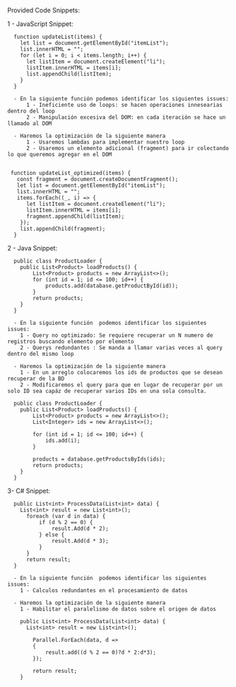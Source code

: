 Provided Code Snippets: 

  1 - JavaScript Snippet: 

      function updateList(items) {
        let list = document.getElementById("itemList");
        list.innerHTML = "";
        for (let i = 0; i < items.length; i++) {
          let listItem = document.createElement("li");
          listItem.innerHTML = items[i];
          list.appendChild(listItem);
        }
      }

      - En la siguiente función podemos identificar los siguientes issues:
          1 - Ineficiente uso de loops: se hacen operaciones innesearias dentro del loop  
          2 - Manipulación excesiva del DOM: en cada iteración se hace un llamado al DOM

      - Haremos la optimización de la siguiente manera
          1 - Usaremos lambdas para implementar nuestro loop
          2 - Usaremos un elemento adicional (fragment) para ir colectando lo que queremos agregar en el DOM     
    
    
     function updateList_optimized(items) {
       const fragment = document.createDocumentFragment();
       let list = document.getElementById("itemList");
       list.innerHTML = "";
       items.forEach((_, i) => {
          let listItem = document.createElement("li");
          listItem.innerHTML = items[i];
          fragment.appendChild(listItem);
        });
        list.appendChild(fragment);
      }


  2 - Java Snippet:
  
      public class ProductLoader {
        public List<Product> loadProducts() {
            List<Product> products = new ArrayList<>();
            for (int id = 1; id <= 100; id++) {
                products.add(database.getProductById(id));
            }
            return products;
        }
      }

      - En la siguiente función  podemos identificar los siguientes issues:
        1 - Query no optimizado: Se requiere recuperar un N numero de registros buscando elemento por elemento 
        2 - Querys redundantes : Se manda a llamar varias veces al query dentro del mismo loop

      - Haremos la optimización de la siguiente manera
        1 - En un arreglo colocaremos los ids de productos que se desean recuperar de la BD
        2 - Modificaremos el query para que en lugar de recuperar por un solo ID sea capáz de recuperar varios IDs en una sola consulta.  

      public class ProductLoader {
        public List<Product> loadProducts() {
            List<Product> products = new ArrayList<>();
            List<Integer> ids = new ArrayList<>();  

            for (int id = 1; id <= 100; id++) {
                ids.add(i);
            }

            products = database.getProductsByIds(ids);
            return products;
        }
      }


  3-   C# Snippet:

      public List<int> ProcessData(List<int> data) {
        List<int> result = new List<int>();
          foreach (var d in data) {
              if (d % 2 == 0) {
                  result.Add(d * 2);
              } else {
                  result.Add(d * 3);
              }
          }
          return result;
      }

      - En la siguiente función  podemos identificar los siguientes issues:
        1 - Calculos redundantes en el procesamiento de datos

      - Haremos la optimización de la siguiente manera
        1 - Habilitar el paralelismo de datos sobre el origen de datos

        public List<int> ProcessData(List<int> data) {
          List<int> result = new List<int>();

            Parallel.ForEach(data, d =>
            {
                result.add((d % 2 == 0)?d * 2:d*3);
            });

            return result;
        }



